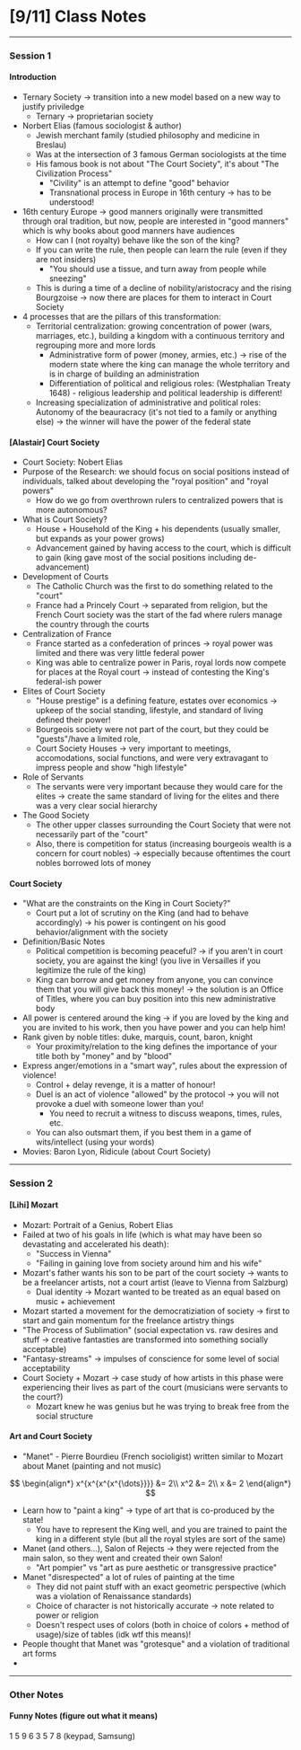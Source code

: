 # [9/11] Class Notes

---

### Session 1

#### Introduction

- Ternary Society $\rightarrow$ transition into a new model based on a new way to justify priviledge
  - Ternary $\rightarrow$ proprietarian society
- Norbert Elias (famous sociologist & author)  
  - Jewish merchant family (studied philosophy and medicine in Breslau)
  - Was at the intersection of 3 famous German sociologists at the time
  - His famous book is not about "The Court Society", it's about "The Civilization Process"
    - "Civility" is an attempt to define "good" behavior
    - Transnational process in Europe in 16th century $\rightarrow$ has to be understood!
- 16th century Europe $\rightarrow$ good manners originally were transmitted through oral tradition, but now, people are interested in "good manners" which is why books about good manners have audiences
  - How can I (not royalty) behave like the son of the king? 
  - If you can write the rule, then people can learn the rule (even if they are not insiders)
    - "You should use a tissue, and turn away from people while sneezing"
  - This is during a time of a decline of nobility/aristocracy and the rising Bourgzoise $\rightarrow$ now there are places for them to interact in Court Society
- 4 processes that are the pillars of this transformation: 
  - Territorial centralization: growing concentration of power (wars, marriages, etc.), building a kingdom with a continuous territory and regrouping more and more lords
    - Administrative form of power (money, armies, etc.) $\rightarrow$ rise of the modern state where the king can manage the whole territory and is in charge of building an administration
    - Differentiation of political and religious roles: (Westphalian Treaty 1648) - religious leadership and political leadership is different! 
  - Increasing specialization of administrative and political roles: Autonomy of the beauracracy (it's not tied to a family or anything else) $\rightarrow$ the winner will have the power of the federal state

#### [Alastair] Court Society

- Court Society: Nobert Elias
- Purpose of the Research: we should focus on social positions instead of individuals, talked about developing the "royal position" and "royal powers"
  - How do we go from overthrown rulers to centralized powers that is more autonomous?
- What is Court Society?
  - House + Household of the King + his dependents (usually smaller, but expands as your power grows)
  - Advancement gained by having access to the court, which is difficult to gain (king gave most of the social positions including de-advancement)
- Development of Courts
  - The Catholic Church was the first to do something related to the "court"
  - France had a Princely Court $\rightarrow$ separated from religion, but the French Court society was the start of the fad where rulers manage the country through the courts
- Centralization of France
  - France started as a confederation of princes $\rightarrow$ royal power was limited and there was very little federal power
  - King was able to centralize power in Paris, royal lords now compete for places at the Royal court $\rightarrow$ instead of contesting the King's federal-ish power
- Elites of Court Society
  - "House prestige" is a defining feature, estates over economics $\rightarrow$ upkeep of the social standing, lifestyle, and standard of living defined their power!
  - Bourgeois society were not part of the court, but they could be "guests"/have a limited role,
  - Court Society Houses $\rightarrow$ very important to meetings, accomodations, social functions, and were very extravagant to impress people and show "high lifestyle"
- Role of Servants
  - The servants were very important because they would care for the elites $\rightarrow$ create the same standard of living for the elites and there was a very clear social hierarchy
- The Good Society
  - The other upper classes surrounding the Court Society that were not necessarily part of the "court"
  - Also, there is competition for status (increasing bourgeois wealth is a concern for court nobles) $\rightarrow$ especially because oftentimes the court nobles borrowed lots of money

#### Court Society

- "What are the constraints on the King in Court Society?"
  - Court put a lot of scrutiny on the King (and had to behave accordingly) $\rightarrow$ his power is contingent on his good behavior/alignment with the society
- Definition/Basic Notes
  - Political competition is becoming peaceful? $\rightarrow$ if you aren't in court society, you are against the king! (you live in Versailles if you legitimize the rule of the king)
  - King can borrow and get money from anyone, you can convince them that you will give back this money! $\rightarrow$ the solution is an Office of Titles, where you can buy position into this new administrative body
- All power is centered around the king $\rightarrow$ if you are loved by the king and you are invited to his work, then you have power and you can help him!
- Rank given by noble titles: duke, marquis, count, baron, knight
  - Your proximity/relation to the king defines the importance of your title both by "money" and by "blood"
- Express anger/emotions in a "smart way", rules about the expression of violence!
  - Control + delay revenge, it is a matter of honour!
  - Duel is an act of violence "allowed" by the protocol $\rightarrow$ you will not provoke a duel with someone lower than you!
    - You need to recruit a witness to discuss weapons, times, rules, etc.
  - You can also outsmart them, if you best them in a game of wits/intellect (using your words)
- Movies: Baron Lyon, Ridicule (about Court Society)

---

### Session 2

#### [Lihi] Mozart

- Mozart: Portrait of a Genius, Robert Elias
- Failed at two of his goals in life (which is what may have been so devastating and accelerated his death):
  - "Success in Vienna"
  - "Failing in gaining love from society around him and his wife"
- Mozart's father wants his son to be part of the court society $\rightarrow$ wants to be a freelancer artists, not a court artist (leave to Vienna from Salzburg)
  - Dual identity $\rightarrow$ Mozart wanted to be treated as an equal based on music + achievement
- Mozart started a movement for the democratiziation of society $\rightarrow$ first to start and gain momentum for the freelance artistry things
- "The Process of Sublimation" (social expectation vs. raw desires and stuff $\rightarrow$ creative fantasties are transformed into something socially acceptable)
- "Fantasy-streams" $\rightarrow$ impulses of conscience for some level of social acceptability
- Court Society + Mozart $\rightarrow$ case study of how artists in this phase were experiencing their lives as part of the court (musicians were servants to the court?)
  - Mozart knew he was genius but he was trying to break free from the social structure

#### Art and Court Society

- "Manet" - Pierre Bourdieu (French socioligist) written similar to Mozart about Manet (painting and not music)

$$
\begin{align*}
x^{x^{x^{x^{\dots}}}} &= 2\\
x^2 &= 2\\
x &= 2
\end{align*}
$$

- Learn how to "paint a king" $\rightarrow$ type of art that is co-produced by the state!
  - You have to represent the King well, and you are trained to paint the king in a different style (but all the royal styles are sort of the same)
- Manet (and others...), Salon of Rejects $\rightarrow$ they were rejected from the main salon,  so they went and created their own Salon!
  - "Art pompier" vs "art as pure aesthetic or transgressive practice"
- Manet "disrespected" a lot of rules of painting at the time
  - They did not paint stuff with an exact geometric perspective (which was a violation of Renaissance standards)
  - Choice of character is not historically accurate $\rightarrow$ note related to power or religion
  - Doesn't respect uses of colors (both in choice of colors + method of usage)/size of tables (idk wtf this means)!
- People thought that Manet was "grotesque" and a violation of traditional art forms
- 

----

### Other Notes

#### Funny Notes (figure out what it means)

1 5 9 6 3 5 7 8 (keypad, Samsung)